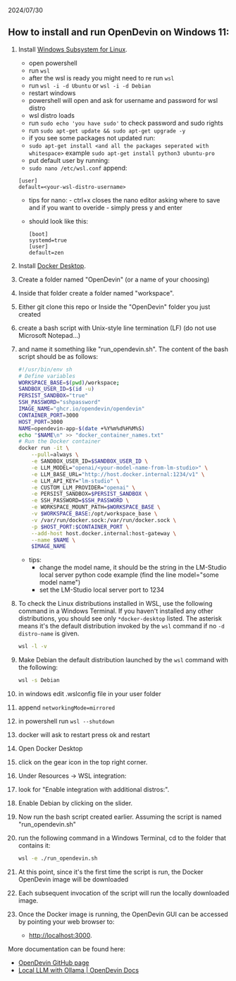 2024/07/30

## How to install and run OpenDevin on Windows 11:

1. Install [Windows Subsystem for Linux](https://learn.microsoft.com/en-us/windows/wsl/install).
   - open powershell
   - run `wsl`
   - after the wsl is ready you might need to re run `wsl`
   - run `wsl -i -d Ubuntu` or `wsl -i -d Debian`
   - restart windows
   - powershell will open and ask for username and password for wsl distro
   - wsl distro loads
   - run `sudo echo 'you have sudo'` to check password and sudo rights
   - run `sudo apt-get update && sudo apt-get upgrade -y`
   - if you see some packages not updated run:
   - `sudo apt-get install <and all the packages seperated with whitespace>` example `sudo apt-get install python3 ubuntu-pro`
   - put default user by running:
   -  `sudo nano /etc/wsl.conf` append:
     
     ```
     [user]
     default=<your-wsl-distro-username>
     ```

    - tips for nano:
          - ctrl+x closes the nano editor asking where to save and if you want to overide
          - simply press y and enter
     
    - should look like this:
      
      ```
      [boot]
      systemd=true
      [user]
      default=zen
      ```
   
2. Install [Docker Desktop](https://docs.docker.com/desktop/install/windows-install/).
3. Create a folder named "OpenDevin" (or a name of your choosing)
4. Inside that folder create a folder named "workspace".
5. Either git clone this repo or Inside the "OpenDevin" folder you just created
6. create a bash script with Unix-style line termination (LF) (do not use Microsoft Notepad...)
7. and name it something like "run_opendevin.sh". The content of the bash script should be as follows:

    ```bash
    #!/usr/bin/env sh
    # Define variables
    WORKSPACE_BASE=$(pwd)/workspace;
    SANDBOX_USER_ID=$(id -u)
    PERSIST_SANDBOX="true"
    SSH_PASSWORD="sshpassword"
    IMAGE_NAME="ghcr.io/opendevin/opendevin"
    CONTAINER_PORT=3000
    HOST_PORT=3000 
    NAME=opendevin-app-$(date +%Y%m%d%H%M%S)
    echo "$NAME\n" >> "docker_container_names.txt"
    # Run the Docker container
    docker run -it \
        --pull=always \
        -e SANDBOX_USER_ID=$SANDBOX_USER_ID \
        -e LLM_MODEL="openai/<your-model-name-from-lm-studio>" \
        -e LLM_BASE_URL="http://host.docker.internal:1234/v1" \
        -e LLM_API_KEY="lm-studio" \
        -e CUSTOM_LLM_PROVIDER="openai" \
        -e PERSIST_SANDBOX=$PERSIST_SANDBOX \
        -e SSH_PASSWORD=$SSH_PASSWORD \
        -e WORKSPACE_MOUNT_PATH=$WORKSPACE_BASE \
        -v $WORKSPACE_BASE:/opt/workspace_base \
        -v /var/run/docker.sock:/var/run/docker.sock \
        -p $HOST_PORT:$CONTAINER_PORT \
        --add-host host.docker.internal:host-gateway \
        --name $NAME \
        $IMAGE_NAME
    ```
    - tips:
        - change the model name, it should be the string in the LM-Studio local server python code example (find the line model="some model name")
        - set the LM-Studio local server port to 1234
           
8. To check the Linux distributions installed in WSL, use the following command in a Windows Terminal. If you haven't installed any other distributions, you should see only `*docker-desktop` listed. The asterisk means it's the default distribution invoked by the `wsl` command if no `-d distro-name` is given.

    ```bash
    wsl -l -v
    ```

9. Make Debian the default distribution launched by the `wsl` command with the following:

    ```bash
    wsl -s Debian
    ```

10. in windows edit .wslconfig file in your user folder
11. append `networkingMode=mirrored`
12. in powershell run `wsl --shutdown`
13. docker will ask to restart press ok and restart
14. Open Docker Desktop
15. click on the gear icon in the top right corner.
16. Under Resources -> WSL integration:
17. look for "Enable integration with additional distros:".
18. Enable Debian by clicking on the slider.
19. Now run the bash script created earlier. Assuming the script is named "run_opendevin.sh"
20. run the following command in a Windows Terminal, cd to the folder that contains it:

    ```bash
    wsl -e ./run_opendevin.sh
    ```

21. At this point, since it's the first time the script is run, the Docker OpenDevin image will be downloaded
22. Each subsequent invocation of the script will run the locally downloaded image.
23. Once the Docker image is running, the OpenDevin GUI can be accessed by pointing your web browser to:
     - [http://localhost:3000](http://localhost:3000).

More documentation can be found here:
- [OpenDevin GitHub page](https://github.com/OpenDevin/OpenDevin)
- [Local LLM with Ollama | OpenDevin Docs](https://docs.all-hands.dev/modules/usage/llms/localLLMs)
